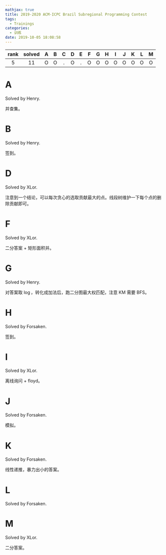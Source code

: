 ```yaml
---
mathjax: true
title: 2019-2020 ACM-ICPC Brazil Subregional Programming Contest
tags:
  - Trainings
categories:
  - 训练
date: 2019-10-05 18:08:58
---
```


| rank | solved |  A  |  B  |  C  |  D  |  E  |  F  |  G  |  H  |  I  |  J  |  K  |  L  |  M  |
| :--: | :----: | :-: | :-: | :-: | :-: | :-: | :-: | :-: | :-: | :-: | :-: | :-: | :-: | :-: |
|  5   |   11   |  O  |  O  |  .  |  O  |  .  |  O  |  O  |  O  |  O  |  O  |  O  |  O  |  O  |

<!--more-->

# A

Solved by Henry.

并查集。

# B

Solved by Henry.

签到。

# D

Solved by XLor.

注意到一个结论，可以每次贪心的选取贡献最大的点。线段树维护一下每个点的删除贡献即可。

# F

Solved by XLor.

二分答案 + 矩形面积并。

# G

Solved by Henry.

对答案取 $\log$，转化成加法后，跑二分图最大权匹配，注意 KM 需要 BFS。

# H

Solved by Forsaken.

签到。

# I

Solved by XLor.

离线询问 + floyd。

# J

Solved by Forsaken.

模拟。

# K

Solved by Forsaken.

线性递推，暴力出小的答案。

# L

Solved by Forsaken.

# M

Solved by XLor.

二分答案。
